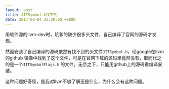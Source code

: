 ```yaml
---
layout: post
title: JITSymbol.h找不到
date: 2017-02-04 22:20:00 +0800
---
```


用软件源的llvm-dev时，坑爹的缺少很多头文件，自己编译了官网的源码才发现。

然而安装了自己编译的源码依然有找不到的头文件`JITSymbol.h`，经google在llvm的github
镜像中找到了这个文件，可是在官网下载的源码里竟然没有，取而代之的是一个`JITSymbolFlags.h`
的文件。无奈之下，只能用github上的源码重编译安装。

这种问题好奇怪，是我对llvm不够了解还是什么，为什么会有这种问题。
